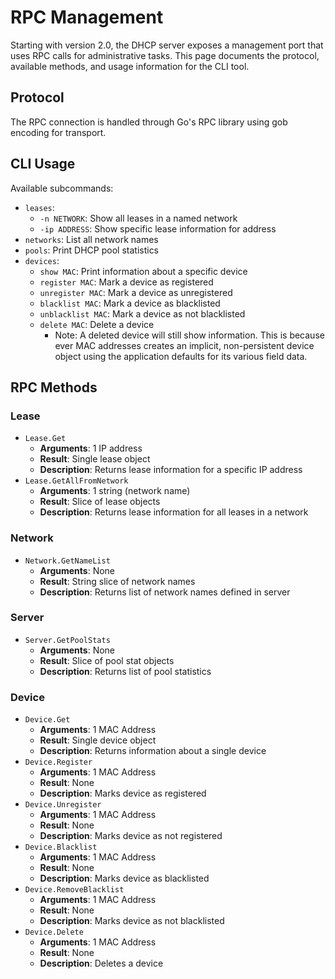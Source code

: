 # RPC Management

Starting with version 2.0, the DHCP server exposes a management port that uses RPC
calls for administrative tasks. This page documents the protocol, available
methods, and usage information for the CLI tool.

## Protocol

The RPC connection is handled through Go's RPC library using gob encoding for
transport.

## CLI Usage

Available subcommands:

- `leases`:
    - `-n NETWORK`: Show all leases in a named network
    - `-ip ADDRESS`: Show specific lease information for address
- `networks`: List all network names
- `pools`: Print DHCP pool statistics
- `devices`:
    - `show MAC`: Print information about a specific device
    - `register MAC`: Mark a device as registered
    - `unregister MAC`: Mark a device as unregistered
    - `blacklist MAC`: Mark a device as blacklisted
    - `unblacklist MAC`: Mark a device as not blacklisted
    - `delete MAC`: Delete a device
        - Note: A deleted device will still show information. This is because
        ever MAC addresses creates an implicit, non-persistent device object
        using the application defaults for its various field data.

## RPC Methods

### Lease

- `Lease.Get`
    - **Arguments**: 1 IP address
    - **Result**: Single lease object
    - **Description**: Returns lease information for a specific IP address
- `Lease.GetAllFromNetwork`
    - **Arguments**: 1 string (network name)
    - **Result**: Slice of lease objects
    - **Description**: Returns lease information for all leases in a network

### Network

- `Network.GetNameList`
    - **Arguments**: None
    - **Result**: String slice of network names
    - **Description**: Returns list of network names defined in server

### Server

- `Server.GetPoolStats`
    - **Arguments**: None
    - **Result**: Slice of pool stat objects
    - **Description**: Returns list of pool statistics

### Device

- `Device.Get`
    - **Arguments**: 1 MAC Address
    - **Result**: Single device object
    - **Description**: Returns information about a single device
- `Device.Register`
    - **Arguments**: 1 MAC Address
    - **Result**: None
    - **Description**: Marks device as registered
- `Device.Unregister`
    - **Arguments**: 1 MAC Address
    - **Result**: None
    - **Description**: Marks device as not registered
- `Device.Blacklist`
    - **Arguments**: 1 MAC Address
    - **Result**: None
    - **Description**: Marks device as blacklisted
- `Device.RemoveBlacklist`
    - **Arguments**: 1 MAC Address
    - **Result**: None
    - **Description**: Marks device as not blacklisted
- `Device.Delete`
    - **Arguments**: 1 MAC Address
    - **Result**: None
    - **Description**: Deletes a device
